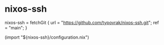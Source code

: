 # nixos-ssh

nixos-ssh = fetchGit {
	url = "https://github.com/typovrak/nixos-ssh.git";
	ref = "main";
}

(import "${nixos-ssh}/configuration.nix")
